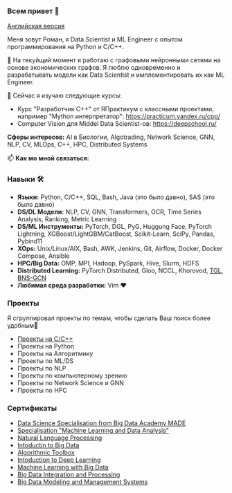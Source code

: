 ### Всем привет 👋

[Английская версия](https://github.com/roman-4erkasov)

Меня зовут Роман, я Data Scientist и ML Engineer с опытом программирования на Python и C/C++.

🔭 На текуйщий момент я работаю с графовыми нейронными сетями на основе экономических графов.
Я люблю одновременно и разрабатывать модели как Data Scientist и имплементировать их как  ML Engineer.

🌱 Сейчас я изучаю следующие курсы:
 - Курс "Разработчик C++" от ЯПрактикум с классными проектами, например "Mython интерпретатор": https://practicum.yandex.ru/cpp/
 - Computer Vision для Middel Data Scientist-ов: https://deepschool.ru/

**Сферы интересов:** AI в Биологии, Algotrading, Network Science, GNN, NLP, CV, MLOps, C++, HPC, Distributed Systems

📫 **Как мо мной связаться:** 

### Навыки 🛠️

 - **Языки:** Python, C/C++, SQL, Bash, Java (это было давно), SAS (это было давно)
 - **DS/DL Модели:** NLP, CV, GNN, Transformers, OCR, Time Series Analysis, Ranking, Metric Learning
 - **DS/ML Инструменты:** PyTorch, DGL, PyG, Huggung Face, PyTorch Lightning, XGBoost/LightGBM/CatBoost, Scikit-Learn, SciPy, Pandas, Pybind11
 - **XOps:** Unix/Linux/AIX, Bash, AWK, Jenkins, Git, Airflow, Docker, Docker Compose, Ansible
 - **HPC/Big Data:** OMP, MPI, Hadoop, PySpark, Hive, Slurm, HDFS
 - **Distributed Learning:** PyTorch Distributed, Gloo, NCCL, Khorovod, [TGL](https://github.com/amazon-science/tgl), [BNS-GCN](https://github.com/GATECH-EIC/BNS-GCN)
 - **Любимая среда разработки:** Vim ❤️
 
### Проекты
 
Я сгруппировал проекты по темам, чтобы сделать Ваш поиск более удобным🤗
 - [Проекты на C/C++](https://github.com/roman-4erkasov/roman-4erkasov/blob/main/ru_cpp_portfolio.md)
 - Проекты на Python 
 - Проекты на Алгоритмику
 - Проекты по ML/DS
 - Проекты по NLP
 - Проекты по компьютерному зрению
 - Проекты по Network Science и GNN
 - Проекты по HPC
 
 
 ### Сертификаты
  - [Data Science Specialisation from Big Data Academy MADE]( https://data.vk.company/curriculum/certificates/download/5040/f1f7b2b5-eae5-4d82-958f-299ca010db04/)
  - [Specialisation "Machine Learning and Data Analysis"](https://coursera.org/share/a880e1df16018d50836e4f8f3eac8019)
  - [Natural Language Processing](https://coursera.org/share/0175defc109c02ee68d79be44c66698a)
  - [Intoductin to Big Data](https://coursera.org/share/1e61096220924b74183fa98da4056319)
  - [Algorithmic Toolbox](https://coursera.org/share/e053d35cf823fec3703bcb3ee3dc1c85)
  - [Intoduction to Deep Learning](https://coursera.org/share/a0ad9f67b013a8f1f9b5cbc4d3221e31)
  - [Machine Learning with Big Data](https://coursera.org/share/b17d7fec11f2d1375b1ff0f037a80657)
  - [Big Data Integration and Processing](https://coursera.org/share/706710f84088cab3ca599d988e62f1dc)
  - [Big Data Modeling and Management Systems](https://coursera.org/share/1f572ade18231af13776cd3833964a9d)
 

<!--
**roman-4erkasov/roman-4erkasov** is a ✨ _special_ ✨ repository because its `README.md` (this file) appears on your GitHub profile.

Here are some ideas to get you started:

- 🔭 I’m currently working on ...
- 🌱 I’m currently learning ...
- 👯 I’m looking to collaborate on ...
- 🤔 I’m looking for help with ...
- 💬 Ask me about ...
- 📫 How to reach me: ...
- 😄 Pronouns: ...
- ⚡ Fun fact: ...
-->
